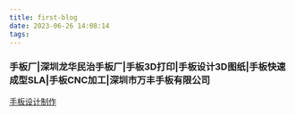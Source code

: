 ```yaml
---
title: first-blog
date: 2023-06-26 14:08:14
tags:
---
```

<!DOCTYPE html>
<html>
<head>
  <title>手板厂|深圳龙华民治手板厂|手板3D打印|手板设计3D图纸|手板快速成型SLA|手板CNC加工|深圳市万丰手板有限公司</title>
  <meta name="Keywords" content="手板厂，深圳龙华民治手板厂，手板3D打印，手板设计3D图纸，手板快速成型SLA，手板CNC加工，香港手板，塑胶手板，五金手板，深圳市万丰手板有限公司"/>
  <meta name="Description" content="深圳龙华万丰手板厂（公司）主要提供手板，手板厂，深圳龙华手板厂模型，深圳手板厂，CNC手板，3D打印手板，是设计和生产的专业手板厂，手板模型深圳龙华手板厂模型，CNC手板，3D打印手板，手板模型制作公司，价格最实惠，手板制作时间快质量保证，欢迎来图咨询报价，电话：13670088274。"/>
</head>
<body>
  <h3>手板厂|深圳龙华民治手板厂|手板3D打印|手板设计3D图纸|手板快速成型SLA|手板CNC加工|深圳市万丰手板有限公司</h3>
  <a href="http://www.szwfhk.com/" title="手板设计制作"target="_blank">手板设计制作</a> 
  
</body>
</html>
